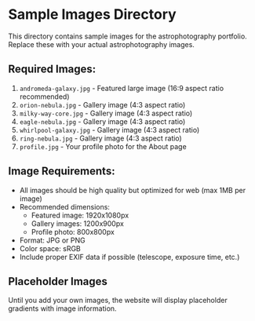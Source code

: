 # Sample Images Directory

This directory contains sample images for the astrophotography portfolio. Replace these with your actual astrophotography images.

## Required Images:

1. `andromeda-galaxy.jpg` - Featured large image (16:9 aspect ratio recommended)
2. `orion-nebula.jpg` - Gallery image (4:3 aspect ratio)
3. `milky-way-core.jpg` - Gallery image (4:3 aspect ratio)
4. `eagle-nebula.jpg` - Gallery image (4:3 aspect ratio)
5. `whirlpool-galaxy.jpg` - Gallery image (4:3 aspect ratio)
6. `ring-nebula.jpg` - Gallery image (4:3 aspect ratio)
7. `profile.jpg` - Your profile photo for the About page

## Image Requirements:

- All images should be high quality but optimized for web (max 1MB per image)
- Recommended dimensions:
  - Featured image: 1920x1080px
  - Gallery images: 1200x900px
  - Profile photo: 800x800px
- Format: JPG or PNG
- Color space: sRGB
- Include proper EXIF data if possible (telescope, exposure time, etc.)

## Placeholder Images

Until you add your own images, the website will display placeholder gradients with image information. 